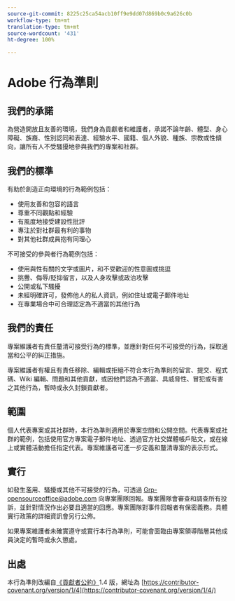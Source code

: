 ```yaml
---
source-git-commit: 8225c25ca54acb10ff9e9dd07d869b0c9a626c0b
workflow-type: tm+mt
translation-type: tm+mt
source-wordcount: '431'
ht-degree: 100%

---
```

# Adobe 行為準則

## 我們的承諾

為營造開放且友善的環境，我們身為貢獻者和維護者，承諾不論年齡、體型、身心障礙、族裔、性別認同和表達、經驗水平、國籍、個人外貌、種族、宗教或性傾向，讓所有人不受騷擾地參與我們的專案和社群。

## 我們的標準

有助於創造正向環境的行為範例包括：

* 使用友善和包容的語言
* 尊重不同觀點和經驗
* 有風度地接受建設性批評
* 專注於對社群最有利的事物
* 對其他社群成員抱有同理心

不可接受的參與者行為範例包括：

* 使用與性有關的文字或圖片，和不受歡迎的性意圖或挑逗
* 挑釁、侮辱/貶抑留言，以及人身攻擊或政治攻擊
* 公開或私下騷擾
* 未經明確許可，發佈他人的私人資訊，例如住址或電子郵件地址
* 在專業場合中可合理認定為不適當的其他行為

## 我們的責任

專案維護者有責任釐清可接受行為的標準，並應針對任何不可接受的行為，採取適當和公平的糾正措施。

專案維護者有權且有責任移除、編輯或拒絕不符合本行為準則的留言、提交、程式碼、Wiki 編輯、問題和其他貢獻，或因他們認為不適當、具威脅性、冒犯或有害之其他行為，暫時或永久封鎖貢獻者。

## 範圍

個人代表專案或其社群時，本行為準則適用於專案空間和公開空間。代表專案或社群的範例，包括使用官方專案電子郵件地址、透過官方社交媒體帳戶貼文，或在線上或實體活動擔任指定代表。專案維護者可進一步定義和釐清專案的表示形式。

## 實行

如發生濫用、騷擾或其他不可接受的行為，可透過 Grp-opensourceoffice@adobe.com 向專案團隊回報。專案團隊會審查和調查所有投訴，並針對情況作出必要且適當的回應。專案團隊對事件回報者有保密義務。具體實行政策的詳細資訊會另行公佈。

如果專案維護者未確實遵守或實行本行為準則，可能會面臨由專案領導階層其他成員決定的暫時或永久懲處。

## 出處

本行為準則改編自[《貢獻者公約》](https://contributor-covenant.org)1.4 版，網址為 [https://contributor-covenant.org/version/1/4](https://contributor-covenant.org/version/1/4/)
